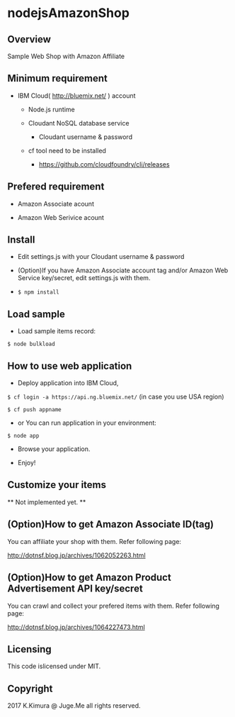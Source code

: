 # nodejsAmazonShop

## Overview

Sample Web Shop with Amazon Affiliate

## Minimum requirement

- IBM Cloud( http://bluemix.net/ ) account

    - Node.js runtime

    - Cloudant NoSQL database service

        - Cloudant username & password

    - cf tool need to be installed

        - https://github.com/cloudfoundry/cli/releases


## Prefered requirement

- Amazon Associate acount

- Amazon Web Serivice acount

## Install

- Edit settings.js with your Cloudant username & password

- (Option)If you have Amazon Associate account tag and/or Amazon Web Service key/secret, edit settings.js with them.

- `$ npm install`

## Load sample

- Load sample items record:

`$ node bulkload`


## How to use web application

- Deploy application into IBM Cloud,

`$ cf login -a https://api.ng.bluemix.net/` (in case you use USA region)

`$ cf push appname`

- or You can run application in your environment:

`$ node app`

- Browse your application.

- Enjoy!


## Customize your items

** Not implemented yet. **

<!--

If you don't want to use sample data, you can follow these instructions:

- Open setttings.js, and edit prefered nodes from here: https://affiliate.amazon.co.jp/gp/associates/help/t100

- Open crawl.js, and edit top lines:

    - max_price: crawler will search items with maximum price with this value.

    - max_page: crawler will repeat same search API this same condition with this value. If max_page == 5, then crawler will find maximum 50(=5x10) items in same category and price range.

    - price_step: crawler will repeat to search item information with this price step. If price_step == 1000, then crawler will find items with price 0-999(yen), next 1000-1999, 2000-2999, ..., and 99000-99999(if max_price == 100000).

    - If you set larger price_step(ex. 5000), then crawler would finish faster. But it would miss some items in same price level.

- Run following command:

`$ node crawl`

- Load new sample file.

`$ node bulkload`

-->

## (Option)How to get Amazon Associate ID(tag)

You can affiliate your shop with them. Refer following page:

http://dotnsf.blog.jp/archives/1062052263.html

## (Option)How to get Amazon Product Advertisement API key/secret

You can crawl and collect your prefered items with them. Refer following page:

http://dotnsf.blog.jp/archives/1064227473.html

## Licensing

This code islicensed under MIT.


## Copyright

2017 K.Kimura @ Juge.Me all rights reserved.



